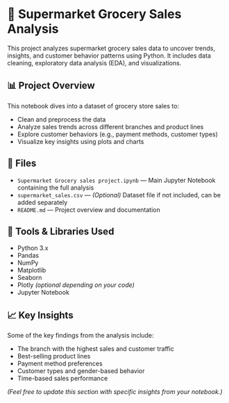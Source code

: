 # 🛒 Supermarket Grocery Sales Analysis

This project analyzes supermarket grocery sales data to uncover trends, insights, and customer behavior patterns using Python. It includes data cleaning, exploratory data analysis (EDA), and visualizations.

## 📊 Project Overview

This notebook dives into a dataset of grocery store sales to:

- Clean and preprocess the data
- Analyze sales trends across different branches and product lines
- Explore customer behaviors (e.g., payment methods, customer types)
- Visualize key insights using plots and charts

## 📁 Files

- `Supermarket Grocery sales project.ipynb` — Main Jupyter Notebook containing the full analysis
- `supermarket_sales.csv` — *(Optional)* Dataset file if not included, can be added separately
- `README.md` — Project overview and documentation

## 🧰 Tools & Libraries Used

- Python 3.x
- Pandas
- NumPy
- Matplotlib
- Seaborn
- Plotly *(optional depending on your code)*
- Jupyter Notebook

## 📈 Key Insights

Some of the key findings from the analysis include:

- The branch with the highest sales and customer traffic
- Best-selling product lines
- Payment method preferences
- Customer types and gender-based behavior
- Time-based sales performance

*(Feel free to update this section with specific insights from your notebook.)*

